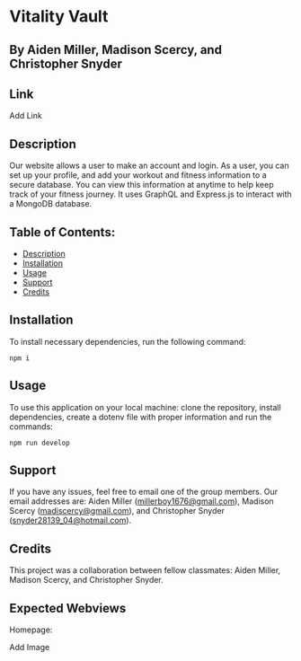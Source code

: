 # Vitality Vault

## By Aiden Miller, Madison Scercy, and Christopher Snyder


## Link

Add Link 

## Description

Our website allows a user to make an account and login.  As a user, you can set up your profile, and add your workout and fitness information to a secure database.  You can view this information at anytime to help keep track of your fitness journey.  It uses GraphQL and Express.js to interact with a MongoDB database. 

## Table of Contents:
* [Description](#description)
* [Installation](#installation)
* [Usage](#usage)
* [Support](#support)
* [Credits](#credits)


## Installation

 To install necessary dependencies, run the following command:
  ```
  npm i
  ```

## Usage

To use this application on your local machine: clone the repository, install dependencies, create a dotenv file with proper information and run the commands:
```
npm run develop
```

## Support

If you have any issues, feel free to email one of the group members.  Our email addresses are: Aiden Miller (millerboy1676@gmail.com), Madison Scercy (madiscercy@gmail.com), and Christopher Snyder (snyder28139_04@hotmail.com). 

## Credits

This project was a collaboration between fellow classmates: Aiden Miller, Madison Scercy, and Christopher Snyder.  

## Expected Webviews

Homepage:

Add Image
